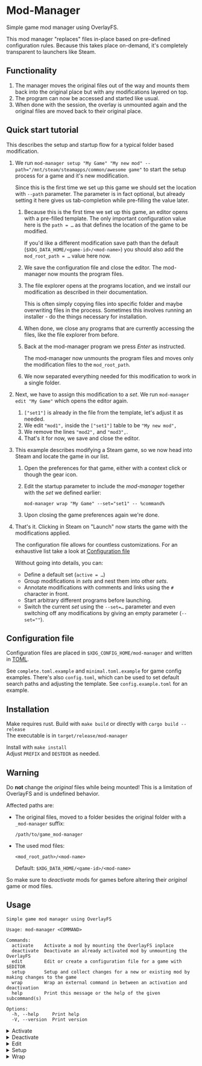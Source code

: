 # Mod-Manager
Simple game mod manager using OverlayFS.

This mod manager "replaces" files in-place based on pre-defined configuration rules.
Because this takes place on-demand, it's completely transparent to launchers like Steam.

## Functionality
1. The manager moves the original files out of the way and mounts them back into the original place but with any modifications layered on top.
1. The program can now be accessed and started like usual.
1. When done with the session, the overlay is unmounted again and the original files are moved back to their original place.

## Quick start tutorial
This describes the setup and startup flow for a typical folder based modification.

1. We run `mod-manager setup "My Game" "My new mod" --path="/mnt/steam/steamapps/common/awesome game"` to start the setup process for a game and it's new modification.

    Since this is the first time we set up this game we should set the location with `--path` parameter.
    The parameter is in fact optional, but already setting it here gives us tab-completion while pre-filling the value later.
    1. Because this is the first time we set up this game, an editor opens with a pre-filled template.
        The only important configuration value here is the `path = …` as that defines the location of the game to be modified.

        If you'd like a different modification save path than the default (`$XDG_DATA_HOME/<game-id>/<mod-name>`) you should also add the `mod_root_path = …` value here now.
    1. We save the configuration file and close the editor.
        The mod-manager now mounts the program files.
    1. The file explorer opens at the programs location, and we install our modification as described in their documentation.

        This is often simply copying files into specific folder and maybe overwriting files in the process.
        Sometimes this involves running an installer - do the things necessary for installation.
    1. When done, we close any programs that are currently accessing the files, like the file explorer from before.
    1. Back at the mod-manager program we press *Enter* as instructed.

        The mod-manager now unmounts the program files and moves only the modification files to the `mod_root_path`.
    1. We now separated everything needed for this modification to work in a single folder.
1. Next, we have to assign this modification to a *set*.
    We run `mod-manager edit "My Game"` which opens the editor again.
    1. `["set1"]` is already in the file from the template, let's adjust it as needed.
    1. We edit `"mod1",` inside the `["set1"]` table to be `"My new mod",`
    1. We remove the lines `"mod2",` and `"mod3",`.
    1. That's it for now, we save and close the editor.
1. This example describes modifying a Steam game, so we now head into Steam and locate the game in our list.
    1. Open the preferences for that game, either with a context click or though the gear icon.
    1. Edit the startup parameter to include the *mod-manager* together with the *set* we defined earlier:

        `mod-manager wrap "My Game" --set="set1" -- %command%`
    1. Upon closing the game preferences again we're done.
1. That's it.
    Clicking in Steam on "Launch" now starts the game with the modifications applied.

    The configuration file allows for countless customizations.
    For an exhaustive list take a look at [Configuration file](#configuration-file)

    Without going into details, you can:
    * Define a default set (`active = …`)
    * Group modifications in *sets* and nest them into other *sets*.
    * Annotate modifications with comments and links using the `#` character in front.
    * Start arbitrary different programs before launching.
    * Switch the current *set* using the `--set=…` parameter and even switching off any modifications by giving an empty parameter (`--set=""`).

## Configuration file

Configuration files are placed in `$XDG_CONFIG_HOME/mod-manager` and written in [TOML](https://toml.io/en/latest).

See `complete.toml.example` and `minimal.toml.example` for game config examples.
There's also `config.toml`, which can be used to set default search paths and adjusting the template.
See `config.example.toml` for an example.

## Installation
Make requires rust.
Build with `make build` or directly with `cargo build --release`<br>
The executable is in `target/release/mod-manager`

Install with `make install`<br>
Adjust `PREFIX` and `DESTDIR` as needed.

## Warning

Do **not** change the *original* files while being mounted! This is a limitation of OverlayFS and is undefined behavior.

Affected paths are:
* The original files, moved to a folder besides the original folder with a `_mod-manager` suffix:<br>
  ~~~ text
  /path/to/game_mod-manager
  ~~~
* The used mod files:
  ~~~ text
  <mod_root_path>/<mod-name>
  ~~~
  Default: `$XDG_DATA_HOME/<game-id>/<mod-name>`

So make sure to *deactivate* mods for games before altering their *original* game or mod files.

## Usage

~~~
Simple game mod manager using OverlayFS

Usage: mod-manager <COMMAND>

Commands:
  activate    Activate a mod by mounting the OverlayFS inplace
  deactivate  Deactivate an already activated mod by unmounting the OverlayFS
  edit        Edit or create a configuration file for a game with $EDITOR
  setup       Setup and collect changes for a new or existing mod by making changes to the game
  wrap        Wrap an external command in between an activation and deactivation
  help        Print this message or the help of the given subcommand(s)

Options:
  -h, --help     Print help
  -V, --version  Print version
~~~
<details><summary>Activate</summary>

~~~
Activate a mod by mounting the OverlayFS inplace

Usage: mod-manager activate [OPTIONS] [GAME]

Arguments:
  [GAME]  Identifier matching the config file

Options:
      --set <SET>  Override the "active_set" of the config file. Only applies when GAME is specified
      --writable   Mount with write access. Only applies when GAME is specified
  -h, --help       Print help
~~~
</details>
<details><summary>Deactivate</summary>

~~~
Deactivate an already activated mod by unmounting the OverlayFS

Usage: mod-manager deactivate [GAME]

Arguments:
  [GAME]  Identifier matching the config file

Options:
  -h, --help  Print help
~~~
</details>
<details><summary>Edit</summary>

~~~
Edit or create a configuration file for a game with $EDITOR

Usage: mod-manager edit <GAME>

Arguments:
  <GAME>  Identifier matching the config file. Can be a new identifier

Options:
      --path <PATH>  Populates the "path" variable in a new config file
  -h, --help  Print help
~~~
</details>
<details><summary>Setup</summary>

~~~
Setup and collect changes for a new or existing mod by making changes to the game

Usage: mod-manager setup [OPTIONS] <GAME> <MOD>

Arguments:
  <GAME>  Identifier matching the config file. Can be a new identifier if PATH is also available
  <MOD>   New or existing identifier for the mod

Options:
      --path <PATH>  Creates a new config file for the game found in PATH
      --set <SET>    Override the "active_set" of the config file
  -h, --help         Print help
~~~

This directive is a bit special and needs some additional explanation. It simplifies the creation and editing process of new configs and mods.

1. Run `mod-manager setup <game-id> <new-mod-name>`
1. If the config file doesn't exist yet:

        The configured `$EDITOR` opens with a pre-filled template.

        Make adjustments and save the file.
        Upon closing the editor the script continues.

        The `--path="/path/to/game/files"` argument is optional and will be inserted in the template mentioned above.
1. Now the changes can be made to the game, e.g. dropping files or folders into the game directory structure or executing an add-on installer.
1. When done press *Enter*, and you'll find only the changes (basically the plain mod) in the `<mod_root_path>/<mod-name>`<br>
    Defaults to `$XDG_DATA_HOME/<game-id>/<mod-name>`
1. You can now add `<mod-name>` in your configuration file to sets.
</details>
<details><summary>Wrap</summary>

~~~
Wrap an external command in between an activation and deactivation

Usage: mod-manager wrap [OPTIONS] <GAME> -- [COMMAND]...

Arguments:
  <GAME>        Identifier matching the config file
  [COMMAND]...  Command to wrap around to

Options:
      --set <SET>  Override the "active_set" of the config file
      --writable   Mount with write access
  -h, --help       Print help
~~~
</details>
